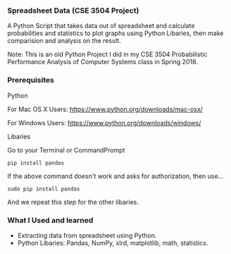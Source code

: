 ### Spreadsheet Data (CSE 3504 Project)
A Python Script that takes data out of spreadsheet and calculate probabilities and statistics to plot graphs using Python Libaries, then make comparision and analysis on the result.


Note: This is an old Python Project I did in my CSE 3504 Probabilistic Performance Analysis of Computer Systems class in Spring 2018.

### Prerequisites

Python

For Mac OS X Users: https://www.python.org/downloads/mac-osx/

For Windows Users: https://www.python.org/downloads/windows/

Libaries

Go to your Terminal or CommandPrompt

```
pip install pandas
```

If the above command doesn't work and asks for authorization, then use...

```
sudo pip install pandas
```

And we repeat this step for the other libaries.

### What I Used and learned
* Extracting data from spreadsheet using Python.
* Python Libaries: Pandas, NumPy, xlrd, matplotlib, math, statistics.


